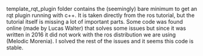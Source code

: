 template_rqt_plugin folder contains the (seemingly) bare minimum to get an rqt plugin running with c++. It is taken directly from the ros tutorial, but the tutorial itself is missing a lot of important parts. Some code was found online (made by Lucas Walter) that solves some issues but since it was written in 2016 it did not work with the ros distribution we are using (Melodic Morenia). I solved the rest of the issues and it seems this code is stable.
